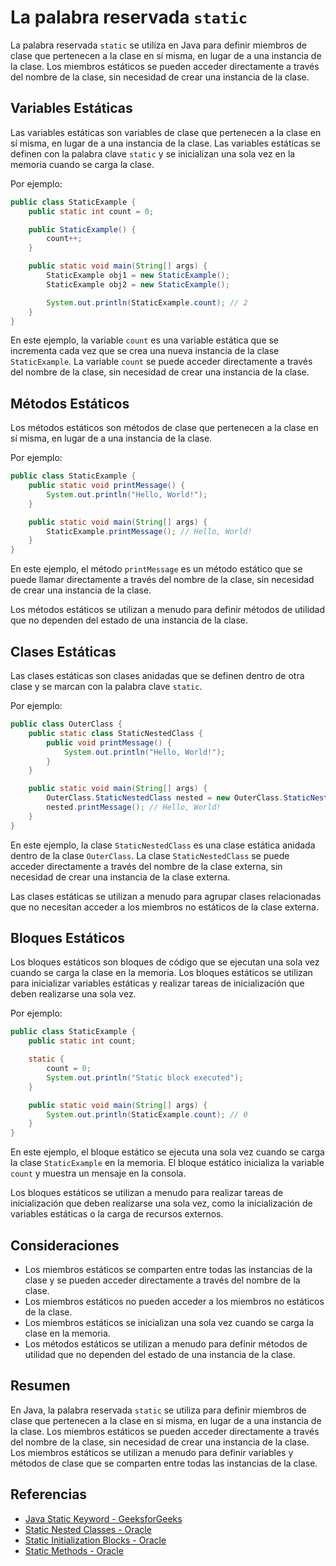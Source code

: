 # La palabra reservada `static`

La palabra reservada `static` se utiliza en Java para definir miembros de clase que pertenecen a la clase en sí misma,
en lugar de a una instancia de la clase. Los miembros estáticos se pueden acceder directamente a través del nombre de la
clase, sin necesidad de crear una instancia de la clase.

## Variables Estáticas

Las variables estáticas son variables de clase que pertenecen a la clase en sí misma, en lugar de a una instancia de la
clase. Las variables estáticas se definen con la palabra clave `static` y se inicializan una sola vez en la memoria
cuando se carga la clase.

Por ejemplo:

```java
public class StaticExample {
    public static int count = 0;

    public StaticExample() {
        count++;
    }

    public static void main(String[] args) {
        StaticExample obj1 = new StaticExample();
        StaticExample obj2 = new StaticExample();

        System.out.println(StaticExample.count); // 2
    }
}
```

En este ejemplo, la variable `count` es una variable estática que se incrementa cada vez que se crea una nueva instancia
de la clase `StaticExample`. La variable `count` se puede acceder directamente a través del nombre de la clase, sin
necesidad de crear una instancia de la clase.

## Métodos Estáticos

Los métodos estáticos son métodos de clase que pertenecen a la clase en sí misma, en lugar de a una instancia de la
clase.

Por ejemplo:

```java
public class StaticExample {
    public static void printMessage() {
        System.out.println("Hello, World!");
    }

    public static void main(String[] args) {
        StaticExample.printMessage(); // Hello, World!
    }
}
```

En este ejemplo, el método `printMessage` es un método estático que se puede llamar directamente a través del nombre de
la clase, sin necesidad de crear una instancia de la clase.

Los métodos estáticos se utilizan a menudo para definir métodos de utilidad que no dependen del estado de una instancia
de la clase.

## Clases Estáticas

Las clases estáticas son clases anidadas que se definen dentro de otra clase y se marcan con la palabra clave `static`.

Por ejemplo:

```java
public class OuterClass {
    public static class StaticNestedClass {
        public void printMessage() {
            System.out.println("Hello, World!");
        }
    }

    public static void main(String[] args) {
        OuterClass.StaticNestedClass nested = new OuterClass.StaticNestedClass();
        nested.printMessage(); // Hello, World!
    }
}
```

En este ejemplo, la clase `StaticNestedClass` es una clase estática anidada dentro de la clase `OuterClass`. La clase
`StaticNestedClass` se puede acceder directamente a través del nombre de la clase externa, sin necesidad de crear una
instancia de la clase externa.

Las clases estáticas se utilizan a menudo para agrupar clases relacionadas que no necesitan acceder a los miembros no
estáticos de la clase externa.

## Bloques Estáticos

Los bloques estáticos son bloques de código que se ejecutan una sola vez cuando se carga la clase en la memoria. Los
bloques estáticos se utilizan para inicializar variables estáticas y realizar tareas de inicialización que deben
realizarse una sola vez.

Por ejemplo:

```java
public class StaticExample {
    public static int count;

    static {
        count = 0;
        System.out.println("Static block executed");
    }

    public static void main(String[] args) {
        System.out.println(StaticExample.count); // 0
    }
}
```

En este ejemplo, el bloque estático se ejecuta una sola vez cuando se carga la clase `StaticExample` en la memoria. El
bloque estático inicializa la variable `count` y muestra un mensaje en la consola.

Los bloques estáticos se utilizan a menudo para realizar tareas de inicialización que deben realizarse una sola vez,
como la inicialización de variables estáticas o la carga de recursos externos.

## Consideraciones

- Los miembros estáticos se comparten entre todas las instancias de la clase y se pueden acceder directamente a través
  del nombre de la clase.
- Los miembros estáticos no pueden acceder a los miembros no estáticos de la clase.
- Los miembros estáticos se inicializan una sola vez cuando se carga la clase en la memoria.
- Los métodos estáticos se utilizan a menudo para definir métodos de utilidad que no dependen del estado de una
  instancia de la clase.

## Resumen

En Java, la palabra reservada `static` se utiliza para definir miembros de clase que pertenecen a la clase en sí misma,
en lugar de a una instancia de la clase. Los miembros estáticos se pueden acceder directamente a través del nombre de la
clase, sin necesidad de crear una instancia de la clase. Los miembros estáticos se utilizan a menudo para definir
variables y métodos de clase que se comparten entre todas las instancias de la clase.

## Referencias

- [Java Static Keyword - GeeksforGeeks](https://www.geeksforgeeks.org/static-keyword-java/)
- [Static Nested Classes - Oracle](https://docs.oracle.com/javase/tutorial/java/javaOO/nested.html)
- [Static Initialization Blocks - Oracle](https://docs.oracle.com/javase/tutorial/java/javaOO/initial.html)
- [Static Methods - Oracle](https://docs.oracle.com/javase/tutorial/java/javaOO/classvars.html)